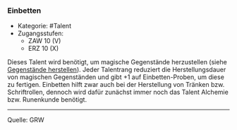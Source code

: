 ### Einbetten

- Kategorie: #Talent
- Zugangsstufen:
  - ZAW 10 (V)
  - ERZ 10 (X)

Dieses Talent wird benötigt, um magische Gegenstände herzustellen (siehe [Gegenstände herstellen](../spielleitung-schaetze.md#gegenstände-herstellen)). Jeder Talentrang reduziert die Herstellungsdauer von magischen Gegenständen und gibt +1 auf Einbetten-Proben, um diese zu fertigen. Einbetten hilft zwar auch bei der Herstellung von Tränken bzw. Schriftrollen, dennoch wird dafür zunächst immer noch das Talent Alchemie bzw. Runenkunde benötigt.

---

Quelle: GRW
